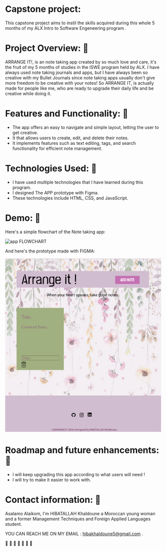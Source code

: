 # Capstone project:

This capstone project aims to instil the skills acquired during this whole 5 months of my ALX Intro to Software Engeneering program .

# Project Overview: :sunflower:

ARRANGE IT!, is an note taking app created by so much love and care, it's the fruit of my 5 months of studies in the ISWE program held by ALX.
I have always used note taking journals and apps, but I have always been so creative with my Bullet Journals since note taking apps usually don't give more freedom to be creative with your notes!
So ARRANGE IT, is actually made for people like me, who are ready to upgrade their daily life and be creative while doing it.


# Features and Functionality: :sunflower:

+ The app offers an easy to navigate and simple layout, letting the user to get creative.
+ It that allows users to create, edit, and delete their notes.
+ It implements features such as text editing, tags, and search functionality for efficient note management.
  

# Technologies Used: :sunflower:

+ I have used multiple technologies that I have learned during this program.
+ I designed The APP prototype with Figma.
+ These technologies include HTML, CSS, and JavaScript.

# Demo: :sunflower:
Here's a simple flowchart of the Note taking app:

<img width="600" alt="app FLOWCHART" src="https://github.com/HibatAllah5/alx_capstone_project/assets/149024141/868dc91e-a016-48a6-ad93-2b829d751f13">



And here's the prototype made with FIGMA:


<img width="600" alt="Figma File" src="https://github.com/HibatAllah5/alx_capstone_project/blob/main/assets/Capture.PNG">







# Roadmap and future enhancements: :sunflower:

+ I will keep upgrading this app according to what users will need !
+ I will try to make it easier to work with.
  



# Contact information: :sunflower:

Asalamo Alaikom, I'm HIBATALLAH Khaldoune a Moroccan young woman and a former Management Techniques and Foreign Applied Languages student.


YOU CAN REACH ME ON MY EMAIL : hibakhaldoune5@gmail.com .

:butterfly:   :butterfly:   :butterfly:   :butterfly:   :butterfly:   :butterfly:   :butterfly:   

